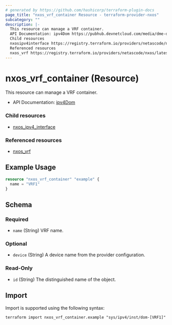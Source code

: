 ```yaml
---
# generated by https://github.com/hashicorp/terraform-plugin-docs
page_title: "nxos_vrf_container Resource - terraform-provider-nxos"
subcategory: ""
description: |-
  This resource can manage a VRF container.
  API Documentation: ipv4Dom https://pubhub.devnetcloud.com/media/dme-docs-10-2-2/docs/Layer%203/ipv4:Dom/
  Child resources
  nxosipv4interface https://registry.terraform.io/providers/netascode/nxos/latest/docs/resources/ipv4_interface
  Referenced resources
  nxos_vrf https://registry.terraform.io/providers/netascode/nxos/latest/docs/resources/vrf
---
```


# nxos_vrf_container (Resource)

This resource can manage a VRF container.

- API Documentation: [ipv4Dom](https://pubhub.devnetcloud.com/media/dme-docs-10-2-2/docs/Layer%203/ipv4:Dom/)

### Child resources

- [nxos_ipv4_interface](https://registry.terraform.io/providers/netascode/nxos/latest/docs/resources/ipv4_interface)

### Referenced resources

- [nxos_vrf](https://registry.terraform.io/providers/netascode/nxos/latest/docs/resources/vrf)

## Example Usage

```terraform
resource "nxos_vrf_container" "example" {
  name = "VRF1"
}
```

<!-- schema generated by tfplugindocs -->
## Schema

### Required

- `name` (String) VRF name.

### Optional

- `device` (String) A device name from the provider configuration.

### Read-Only

- `id` (String) The distinguished name of the object.

## Import

Import is supported using the following syntax:

```shell
terraform import nxos_vrf_container.example "sys/ipv4/inst/dom-[VRF1]"
```
